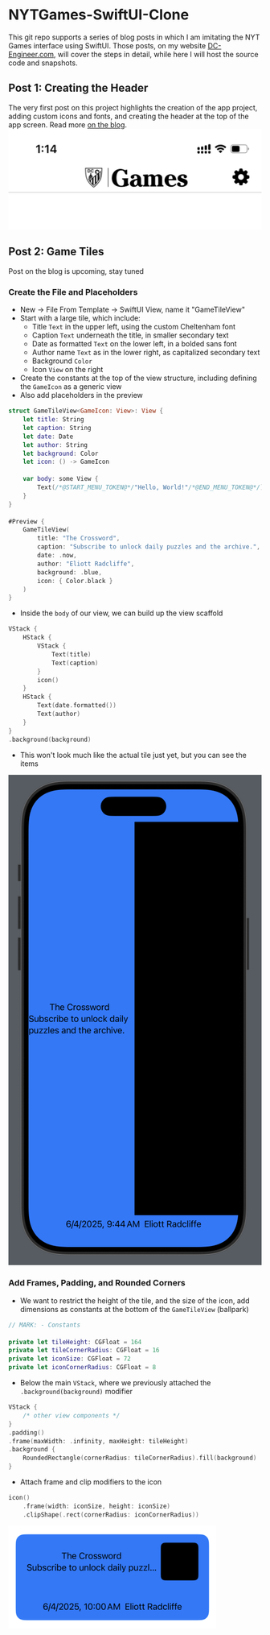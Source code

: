 # NYTGames-SwiftUI-Clone
This git repo supports a series of blog posts in which I am imitating the NYT Games interface using SwiftUI.
Those posts, on my website [DC-Engineer.com](DC-Engineer.com), will cover the steps in detail, while here I will host the source code and snapshots.

## Post 1: Creating the Header
The very first post on this project highlights the creation of the app project, adding custom icons and fonts, and creating the header at the top of the app screen.
Read more [on the blog](https://www.dc-engineer.com/imitating-nyt-games-with-swiftui-part-1-the-header/).
![Completed Games Header](Tutorial/gamesHeader.jpg)

## Post 2: Game Tiles
Post on the blog is upcoming, stay tuned

### Create the File and Placeholders

- New -> File From Template -> SwiftUI View, name it "GameTileView"
- Start with a large tile, which include:
  * Title `Text` in the upper left, using the custom Cheltenham font
  * Caption `Text` underneath the title, in smaller secondary text
  * Date as formatted `Text` on the lower left, in a bolded sans font
  * Author name `Text` as in the lower right, as capitalized secondary text
  * Background `Color`
  * Icon `View` on the right
- Create the constants at the top of the view structure, including defining the `GameIcon` as a generic view
- Also add placeholders in the preview

```swift
struct GameTileView<GameIcon: View>: View {
    let title: String
    let caption: String
    let date: Date
    let author: String
    let background: Color
    let icon: () -> GameIcon
    
    var body: some View {
        Text(/*@START_MENU_TOKEN@*/"Hello, World!"/*@END_MENU_TOKEN@*/) // Will replace with our code
    }
}

#Preview {
    GameTileView(
        title: "The Crossword",
        caption: "Subscribe to unlock daily puzzles and the archive.",
        date: .now,
        author: "Eliott Radcliffe",
        background: .blue,
        icon: { Color.black }
    )
}
```

- Inside the `body` of our view, we can build up the view scaffold

```swift
VStack {
    HStack {
        VStack {
            Text(title)
            Text(caption)
        }
        icon()
    }
    HStack {
        Text(date.formatted())
        Text(author)
    }
}
.background(background)
```

- This won't look much like the actual tile just yet, but you can see the items 

![Initial Tile Structure](Tutorial/tileInitial.png)

### Add Frames, Padding, and Rounded Corners

- We want to restrict the height of the tile, and the size of the icon, add dimensions as constants at the bottom of the `GameTileView` (ballpark)

```swift
// MARK: - Constants

private let tileHeight: CGFloat = 164
private let tileCornerRadius: CGFloat = 16
private let iconSize: CGFloat = 72
private let iconCornerRadius: CGFloat = 8
```

- Below the main `VStack`, where we previously attached the `.background(background)` modifier

```swift
VStack {
    /* other view components */
}
.padding()
.frame(maxWidth: .infinity, maxHeight: tileHeight)
.background {
    RoundedRectangle(cornerRadius: tileCornerRadius).fill(background)
}
```

- Attach frame and clip modifiers to the icon

```swift
icon()
    .frame(width: iconSize, height: iconSize)
    .clipShape(.rect(cornerRadius: iconCornerRadius))
```

![Tile After Framing](Tutorial/tileFramed.png)

